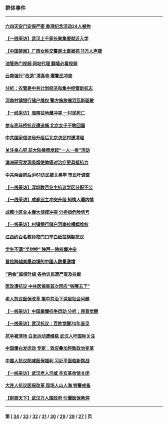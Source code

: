 ### 群体事件
---
#### [六四天安门安保严密 香港纪念活动24人被拘](../../pages/ncid279/n14009800.md?06102045) 
#### [【一线采访】武汉上千家长聚集要就近入学](../../pages/ncid279/n14009497.md?06102045) 
#### [【中国禁闻】广西女称交警是土匪被抓 11万人声援](../../pages/ncid279/n14006869.md?06102045) 
#### [油管热门视频 网站代理 翻墙必看视频](http://138.2.39.72:81/youtube.html?epic-marker?06102045)
#### [云南强行“改造”清真寺 爆警民冲突](../../pages/ncid279/n14005561.md?06102045) 
#### [分析：农管是中共计划经济和集中控管新标志](../../pages/ncid279/n14000665.md?06102045) 
#### [河南村镇银行储户维权 警方施放催泪瓦斯驱散](../../pages/ncid279/n13998750.md?06102045) 
#### [【一线采访】海南征地爆冲突 一村民死亡](../../pages/ncid279/n13989137.md?06102045) 
#### [参与亮马桥抗议遭追捕 北京女子不敢回国](../../pages/ncid279/n13985420.md?06102045) 
#### [中共国家信访局升级后北京访民村遭清理](../../pages/ncid279/n13984826.md?06102045) 
#### [关注良心犯 前大陆律师发起“一人一推”活动](../../pages/ncid279/n13980524.md?06102045) 
#### [澳洲研究发现吸烟使肺癌对治疗更具抵抗力](../../pages/ncid279/n13977762.md?06102045) 
#### [中共两会前后沪61访民被关黑牢 市民吁调查](../../pages/ncid279/n13976054.md?06102045) 
#### [【一线采访】深圳数百业主抗议学区分配不公](../../pages/ncid279/n13976680.md?06102045) 
#### [【一线采访】成都业主冲突升级 知情人曝内情](../../pages/ncid279/n13965289.md?06102045) 
#### [成都小区业主爆大规模冲突 分析指危险信号](../../pages/ncid279/n13964520.md?06102045) 
#### [【一线采访】村镇银行储户河南拉横幅维权](../../pages/ncid279/n13964555.md?06102045) 
#### [江西约百名教师校门口举白纸拉横额抗议](../../pages/ncid279/n13958579.md?06102045) 
#### [学生不满“半封控” 陕西一院校爆冲突](../../pages/ncid279/n13946647.md?06102045) 
#### [冒险跨越美墨边境的中国人数量激增](../../pages/ncid279/n13946742.md?06102045) 
#### [“两会”监控升级 各地访民遭严查及拦截](../../pages/ncid279/n13942702.md?06102045) 
#### [医改遭抗议 中共医保局首次回应“钱哪去了”](../../pages/ncid279/n13938290.md?06102045) 
#### [老人抗议医保改革 揭中共治下深层社会问题](../../pages/ncid279/n13934963.md?06102045) 
#### [【一线采访】中国屡爆抗争运动 分析：民意觉醒](../../pages/ncid279/n13934024.md?06102045) 
#### [【一线采访】武汉抗议：百姓觉醒70年首见](../../pages/ncid279/n13931265.md?06102045) 
#### [抗争被清场 白发运动遭维稳 武汉人吁国际关注](../../pages/ncid279/n13931147.md?06102045) 
#### [中国爆白发运动 专家：效应叠加将致政治变革](../../pages/ncid279/n13931004.md?06102045) 
#### [中国人抗议削减医保福利 习近平面临新挑战](../../pages/ncid279/n13930530.md?06102045) 
#### [【一线采访】武汉老人示威 辛亥革命馆关闭](../../pages/ncid279/n13930368.md?06102045) 
#### [大连人抗议医保改革 现场人山人海 特警戒备](../../pages/ncid279/n13930248.md?06102045) 
#### [【财商天下】武汉万人围政府 引爆医保黑洞](../../pages/ncid279/n13927281.md?06102045) 

---
#### 第 [ [34](./34.md?06102045) / [33](./33.md?06102045) / [32](./32.md?06102045) / [31](./31.md?06102045) / [30](./30.md?06102045) / [29](./29.md?06102045) / [28](./28.md?06102045) / [27](./27.md?06102045) ] 页

